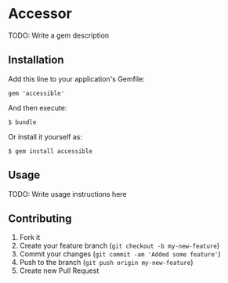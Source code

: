# Accessor

TODO: Write a gem description

## Installation

Add this line to your application's Gemfile:

    gem 'accessible'

And then execute:

    $ bundle

Or install it yourself as:

    $ gem install accessible

## Usage

TODO: Write usage instructions here

## Contributing

1. Fork it
2. Create your feature branch (`git checkout -b my-new-feature`)
3. Commit your changes (`git commit -am 'Added some feature'`)
4. Push to the branch (`git push origin my-new-feature`)
5. Create new Pull Request
